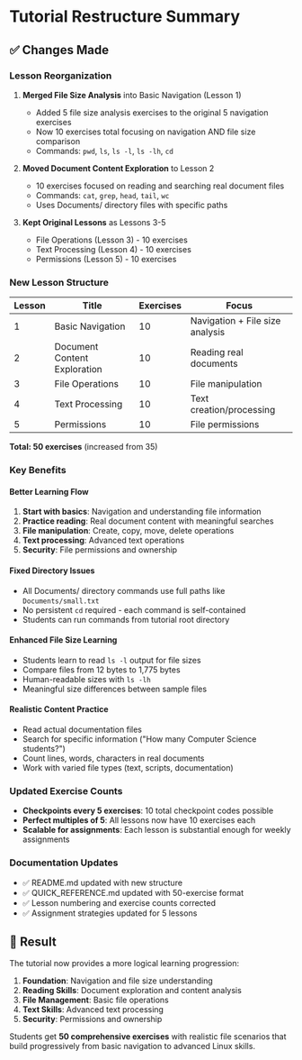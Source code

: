 # Tutorial Restructure Summary

## ✅ **Changes Made**

### **Lesson Reorganization**
1. **Merged File Size Analysis** into Basic Navigation (Lesson 1)
   - Added 5 file size analysis exercises to the original 5 navigation exercises
   - Now 10 exercises total focusing on navigation AND file size comparison
   - Commands: `pwd`, `ls`, `ls -l`, `ls -lh`, `cd`

2. **Moved Document Content Exploration** to Lesson 2
   - 10 exercises focused on reading and searching real document files
   - Commands: `cat`, `grep`, `head`, `tail`, `wc`
   - Uses Documents/ directory files with specific paths

3. **Kept Original Lessons** as Lessons 3-5
   - File Operations (Lesson 3) - 10 exercises
   - Text Processing (Lesson 4) - 10 exercises  
   - Permissions (Lesson 5) - 10 exercises

### **New Lesson Structure**
| Lesson | Title | Exercises | Focus |
|--------|-------|-----------|-------|
| 1 | Basic Navigation | 10 | Navigation + File size analysis |
| 2 | Document Content Exploration | 10 | Reading real documents |
| 3 | File Operations | 10 | File manipulation |
| 4 | Text Processing | 10 | Text creation/processing |
| 5 | Permissions | 10 | File permissions |

**Total: 50 exercises** (increased from 35)

### **Key Benefits**

#### **Better Learning Flow**
1. **Start with basics**: Navigation and understanding file information
2. **Practice reading**: Real document content with meaningful searches
3. **File manipulation**: Create, copy, move, delete operations
4. **Text processing**: Advanced text operations
5. **Security**: File permissions and ownership

#### **Fixed Directory Issues**
- All Documents/ directory commands use full paths like `Documents/small.txt`
- No persistent `cd` required - each command is self-contained
- Students can run commands from tutorial root directory

#### **Enhanced File Size Learning**
- Students learn to read `ls -l` output for file sizes
- Compare files from 12 bytes to 1,775 bytes
- Human-readable sizes with `ls -lh`
- Meaningful size differences between sample files

#### **Realistic Content Practice**
- Read actual documentation files
- Search for specific information ("How many Computer Science students?")
- Count lines, words, characters in real documents
- Work with varied file types (text, scripts, documentation)

### **Updated Exercise Counts**
- **Checkpoints every 5 exercises**: 10 total checkpoint codes possible
- **Perfect multiples of 5**: All lessons now have 10 exercises each
- **Scalable for assignments**: Each lesson is substantial enough for weekly assignments

### **Documentation Updates**
- ✅ README.md updated with new structure
- ✅ QUICK_REFERENCE.md updated with 50-exercise format
- ✅ Lesson numbering and exercise counts corrected
- ✅ Assignment strategies updated for 5 lessons

## 🎯 **Result**

The tutorial now provides a more logical learning progression:
1. **Foundation**: Navigation and file size understanding
2. **Reading Skills**: Document exploration and content analysis  
3. **File Management**: Basic file operations
4. **Text Skills**: Advanced text processing
5. **Security**: Permissions and ownership

Students get **50 comprehensive exercises** with realistic file scenarios that build progressively from basic navigation to advanced Linux skills.
